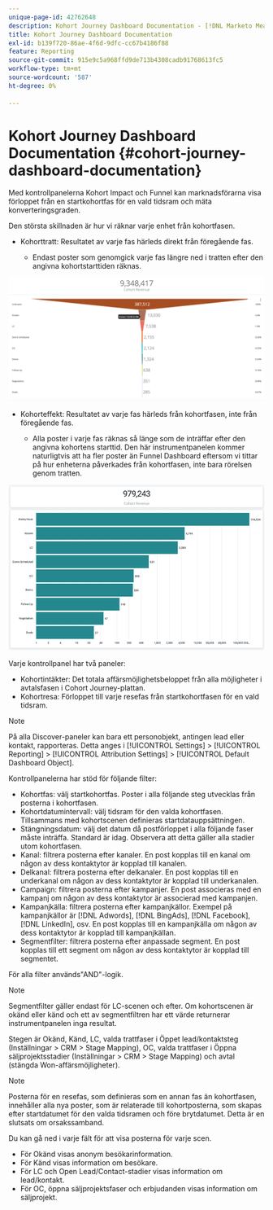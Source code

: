 ```yaml
---
unique-page-id: 42762648
description: Kohort Journey Dashboard Documentation - [!DNL Marketo Measure]
title: Kohort Journey Dashboard Documentation
exl-id: b139f720-86ae-4f6d-9dfc-cc67b4186f88
feature: Reporting
source-git-commit: 915e9c5a968ffd9de713b4308cadb91768613fc5
workflow-type: tm+mt
source-wordcount: '587'
ht-degree: 0%

---
```


# Kohort Journey Dashboard Documentation {#cohort-journey-dashboard-documentation}

Med kontrollpanelerna Kohort Impact och Funnel kan marknadsförarna visa förloppet från en startkohortfas för en vald tidsram och mäta konverteringsgraden.

Den största skillnaden är hur vi räknar varje enhet från kohortfasen.

* Kohorttratt: Resultatet av varje fas härleds direkt från föregående fas.

   * Endast poster som genomgick varje fas längre ned i tratten efter den angivna kohortstarttiden räknas.

![](assets/cohort-journey-dashboard-documentation-1.png)

* Kohorteffekt: Resultatet av varje fas härleds från kohortfasen, inte från föregående fas.

   * Alla poster i varje fas räknas så länge som de inträffar efter den angivna kohortens starttid. Den här instrumentpanelen kommer naturligtvis att ha fler poster än Funnel Dashboard eftersom vi tittar på hur enheterna påverkades från kohortfasen, inte bara rörelsen genom tratten.

![](assets/cohort-journey-dashboard-documentation-2.png)

Varje kontrollpanel har två paneler:

* Kohortintäkter: Det totala affärsmöjlighetsbeloppet från alla möjligheter i avtalsfasen i Cohort Journey-plattan.
* Kohortresa: Förloppet till varje resefas från startkohortfasen för en vald tidsram.

>[!NOTE]
>
>På alla Discover-paneler kan bara ett personobjekt, antingen lead eller kontakt, rapporteras. Detta anges i [!UICONTROL Settings] > [!UICONTROL Reporting] > [!UICONTROL Attribution Settings] > [!UICONTROL Default Dashboard Object].

Kontrollpanelerna har stöd för följande filter:

* Kohortfas: välj startkohortfas. Poster i alla följande steg utvecklas från posterna i kohortfasen.
* Kohortdatumintervall: välj tidsram för den valda kohortfasen. Tillsammans med kohortscenen definieras startdatauppsättningen.
* Stängningsdatum: välj det datum då postförloppet i alla följande faser måste inträffa. Standard är idag. Observera att detta gäller alla stadier utom kohortfasen.
* Kanal: filtrera posterna efter kanaler. En post kopplas till en kanal om någon av dess kontaktytor är kopplad till kanalen.
* Delkanal: filtrera posterna efter delkanaler. En post kopplas till en underkanal om någon av dess kontaktytor är kopplad till underkanalen.
* Campaign: filtrera posterna efter kampanjer. En post associeras med en kampanj om någon av dess kontaktytor är associerad med kampanjen.
* Kampanjkälla: filtrera posterna efter kampanjkällor. Exempel på kampanjkällor är [!DNL Adwords], [!DNL BingAds], [!DNL Facebook], [!DNL LinkedIn], osv. En post kopplas till en kampanjkälla om någon av dess kontaktytor är kopplad till kampanjkällan.
* Segmentfilter: filtrera posterna efter anpassade segment. En post kopplas till ett segment om någon av dess kontaktytor är kopplad till segmentet.

För alla filter används&quot;AND&quot;-logik.

>[!NOTE]
>
>Segmentfilter gäller endast för LC-scenen och efter. Om kohortscenen är okänd eller känd och ett av segmentfiltren har ett värde returnerar instrumentpanelen inga resultat.

Stegen är Okänd, Känd, LC, valda trattfaser i Öppet lead/kontaktsteg (Inställningar > CRM > Stage Mapping), OC, valda trattfaser i Öppna säljprojektsstadier (Inställningar > CRM > Stage Mapping) och avtal (stängda Won-affärsmöjligheter).

>[!NOTE]
>
>Posterna för en resefas, som definieras som en annan fas än kohortfasen, innehåller alla nya poster, som är relaterade till kohortposterna, som skapas efter startdatumet för den valda tidsramen och före brytdatumet. Detta är en slutsats om orsakssamband.

Du kan gå ned i varje fält för att visa posterna för varje scen.

* För Okänd visas anonym besökarinformation.
* För Känd visas information om besökare.
* För LC och Open Lead/Contact-stadier visas information om lead/kontakt.
* För OC, öppna säljprojektsfaser och erbjudanden visas information om säljprojekt.
